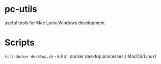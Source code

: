 # pc-utils
useful tools for Mac Lunix Windows  development

# Scripts
`kill-docker-desktop.sh` - kill all docker desktop processes ( MacOS/Linux)